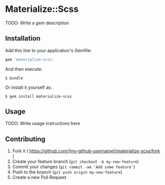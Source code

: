 # Materialize::Scss

TODO: Write a gem description

## Installation

Add this line to your application's Gemfile:

```ruby
gem 'materialize-scss'
```

And then execute:

    $ bundle

Or install it yourself as:

    $ gem install materialize-scss

## Usage

TODO: Write usage instructions here

## Contributing

1. Fork it ( https://github.com/[my-github-username]/materialize-scss/fork )
2. Create your feature branch (`git checkout -b my-new-feature`)
3. Commit your changes (`git commit -am 'Add some feature'`)
4. Push to the branch (`git push origin my-new-feature`)
5. Create a new Pull Request
